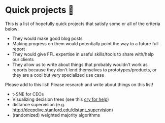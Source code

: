 # Quick projects :tada:

This is a list of hopefully quick projects that satisfy some or all of the
criteria below:

 - They would make good blog posts
 - Making progress on them would potentially point the way to a future full
   report
 - They would give FFL expertise in useful skills/tools to share with/help our
   clients
 - They allow us to write about things that probably wouldn't work as reports
   because they don't lend themselves to prototypes/products, or they are a
   cool but very specialized use case

Please add to this list! Please research and write about things on this list!

 - t-SNE for CEOs
 - Visualizing decision trees (see this [cry for
   help](https://twitter.com/amuellerml/status/801146947713306629))
 - distance supervision (e.g. http://deepdive.stanford.edu/distant_supervision)
 - (randomized) weighted majority algorithms
